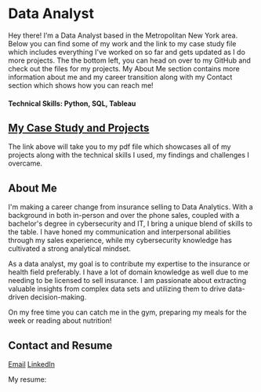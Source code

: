 # Data Analyst
Hey there! I’m a Data Analyst based in the Metropolitan New York area. Below you can find some of my work and the link to my case study file which includes everything I've worked on so far and gets updated as I do more projects. The the bottom left, you can head on over to my GitHub and check out the files for my projects. My About Me section contains more information about me and my career transition along with my Contact section which shows how you can reach me!
#### Technical Skills: Python, SQL, Tableau

## [My Case Study and Projects](https://drive.google.com/file/d/1TRYygA1pGqWe6K5cv3qQrbpIqpawNMc3/view?usp=drive_link)
The link above will take you to my pdf file which showcases all of my projects along with the technical skills I used, my findings and challenges I overcame. 

## About Me
I'm making a career change from insurance selling to Data Analytics. With a background in both in-person and over the phone sales, coupled with a bachelor's degree in cybersecurity and IT, I bring a unique blend of skills to the table. I have honed my communication and interpersonal abilities through my sales experience, while my cybersecurity knowledge has cultivated a strong analytical mindset.

As a data analyst, my goal is to contribute my expertise to the insurance or health field preferably. I have a lot of domain knowledge as well due to me needing to be licensed to sell insurance.  I am passionate about extracting valuable insights from complex data sets and utilizing them to drive data-driven decision-making.

On my free time you can catch me in the gym, preparing my meals for the week or reading about nutrition! 

## Contact and Resume
[Email](ankitkumarbusiness489@gmail.com)
[LinkedIn](https://www.linkedin.com/in/ankit-kumar123/)

My resume: 

